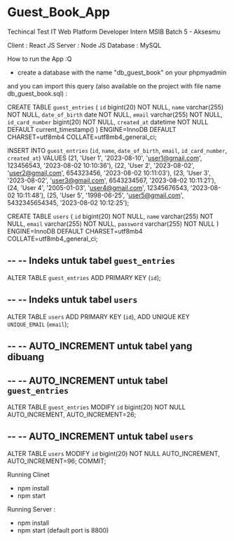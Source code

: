 # Guest_Book_App
Techincal Test IT Web Platform Developer Intern MSIB Batch 5 - Aksesmu

Client : React JS
Server : Node JS
Database : MySQL

How to run the App :Q
- create a database with the name "db_guest_book" on your phpmyadmin

and you can import this query (also available on the project with file name db_guest_book.sql) : 

CREATE TABLE `guest_entries` (
  `id` bigint(20) NOT NULL,
  `name` varchar(255) NOT NULL,
  `date_of_birth` date NOT NULL,
  `email` varchar(255) NOT NULL,
  `id_card_number` bigint(20) NOT NULL,
  `created_at` datetime NOT NULL DEFAULT current_timestamp()
) ENGINE=InnoDB DEFAULT CHARSET=utf8mb4 COLLATE=utf8mb4_general_ci;

INSERT INTO `guest_entries` (`id`, `name`, `date_of_birth`, `email`, `id_card_number`, `created_at`) VALUES
(21, 'User 1', '2023-08-10', 'user1@gmail.com', 123456543, '2023-08-02 10:10:36'),
(22, 'User 2', '2023-08-02', 'user2@gmail.com', 654323456, '2023-08-02 10:11:03'),
(23, 'User 3', '2023-08-02', 'user3@gmail.com', 6543234567, '2023-08-02 10:11:21'),
(24, 'User 4', '2005-01-03', 'user4@gmail.com', 12345676543, '2023-08-02 10:11:48'),
(25, 'User 5', '1998-06-25', 'user5@gmail.com', 5432345654345, '2023-08-02 10:12:25');

CREATE TABLE `users` (
  `id` bigint(20) NOT NULL,
  `name` varchar(255) NOT NULL,
  `email` varchar(255) NOT NULL,
  `password` varchar(255) NOT NULL
) ENGINE=InnoDB DEFAULT CHARSET=utf8mb4 COLLATE=utf8mb4_general_ci;

--
-- Indeks untuk tabel `guest_entries`
--
ALTER TABLE `guest_entries`
  ADD PRIMARY KEY (`id`);

--
-- Indeks untuk tabel `users`
--
ALTER TABLE `users`
  ADD PRIMARY KEY (`id`),
  ADD UNIQUE KEY `UNIQUE_EMAIL` (`email`);

--
-- AUTO_INCREMENT untuk tabel yang dibuang
--

--
-- AUTO_INCREMENT untuk tabel `guest_entries`
--
ALTER TABLE `guest_entries`
  MODIFY `id` bigint(20) NOT NULL AUTO_INCREMENT, AUTO_INCREMENT=26;

--
-- AUTO_INCREMENT untuk tabel `users`
--
ALTER TABLE `users`
  MODIFY `id` bigint(20) NOT NULL AUTO_INCREMENT, AUTO_INCREMENT=96;
COMMIT;

Running Clinet 
- npm install
- npm start 


Running Server : 
- npm install
- npm start (default port is 8800)
